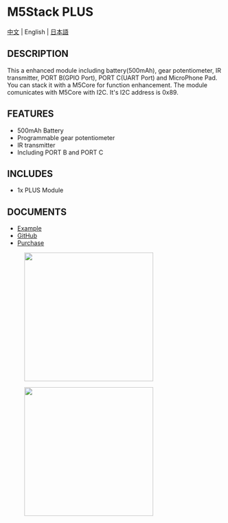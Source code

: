 # M5Stack PLUS

[中文](/zh_CN/product_documents/modules/module_plus) | English | [日本語](ja/product_documents/modules/module_plus)

## DESCRIPTION

This a enhanced module including battery(500mAh), gear potentiometer, IR transmitter, PORT B(GPIO Port), PORT C(UART Port) and MicroPhone Pad. You can stack it with a M5Core for function enhancement. The module comunicates with M5Core with I2C. It's I2C address is 0x89.

## FEATURES

-  500mAh Battery
-  Programmable gear potentiometer
-  IR transmitter
-  Including PORT B and PORT C

## INCLUDES

-  1x PLUS Module

## DOCUMENTS

- [Example](https://github.com/m5stack/M5Stack/tree/master/examples/Modules/Plus)
- [GitHub](https://github.com/m5stack/M5Stack)
- [Purchase](https://www.aliexpress.com/store/product/M5Stack-New-Arrival-PLUS-Module-Encoder-Module-with-MEGA328P-500mAh-Battery-ISP-IR-Transmitter-UART-GPIO/3226069_32949278724.html?spm=a2g1x.12024536.productList_5885013.pic_1)

<figure>
    <img src="assets/img/product_pics/modules/module_plus_01.png" height="300" width="300">
</figure>

<figure>
    <img src="assets/img/product_pics/modules/module_plus_02.png" height="300" width="300">
</figure>